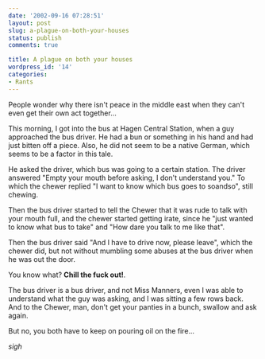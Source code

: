 ```yaml
---
date: '2002-09-16 07:28:51'
layout: post
slug: a-plague-on-both-your-houses
status: publish
comments: true

title: A plague on both your houses
wordpress_id: '14'
categories:
- Rants
---
```



People wonder why there isn't peace in the middle east when they can't even get their own act together...






This morning, I got into the bus at Hagen Central Station, when a guy approached the bus driver. He had a bun or something in his hand and had just bitten off a piece. Also, he did not seem to be a native German, which seems to be a factor in this tale.  

He asked the driver, which bus was going to a certain station. The driver answered "Empty your mouth before asking, I don't understand you." To which the chewer replied "I want to know which bus goes to soandso", still chewing.  

Then the bus driver started to tell the Chewer that it was rude to talk with your mouth full, and the chewer started getting irate, since he "just wanted to know what bus to take" and "How dare you talk to me like that".  

Then the bus driver said "And I have to drive now, please leave", which the chewer did, but not without mumbling some abuses at the bus driver when he was out the door.






You know what? **Chill the fuck out!**.  

The bus driver is a bus driver, and not Miss Manners, even I was able to understand what the guy was asking, and I was sitting a few rows back.
And to the Chewer, man, don't get your panties in a bunch, swallow and ask again.  

But no, you both have to keep on pouring oil on the fire...  

_sigh_


